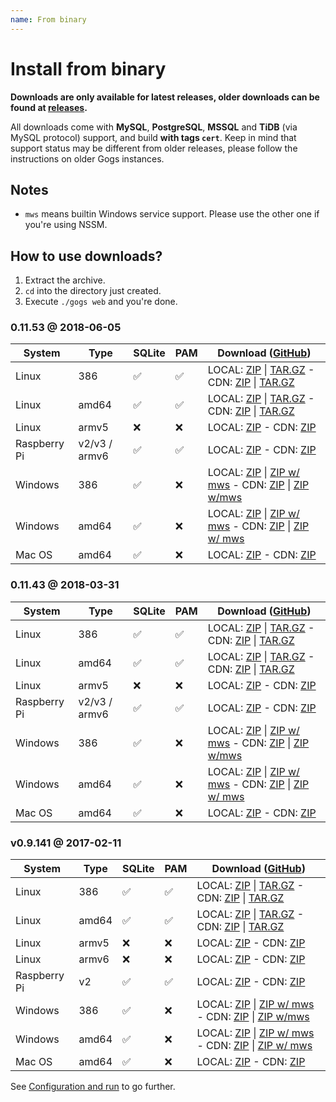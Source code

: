 ```yaml
---
name: From binary
---
```


# Install from binary

**Downloads are only available for latest releases, older downloads can be found at [releases](https://github.com/gogs/gogs/releases).**

All downloads come with **MySQL**, **PostgreSQL**, **MSSQL** and **TiDB** (via MySQL protocol) support, and build **with tags `cert`**. Keep in mind that support status may be different from older releases, please follow the instructions on older Gogs instances.

## Notes

- `mws` means builtin Windows service support. Please use the other one if you're using NSSM.

## How to use downloads?

1. Extract the archive.
2. `cd` into the directory just created.
3. Execute `./gogs web` and you're done.

### 0.11.53 @ 2018-06-05

|System|Type|SQLite|PAM|Download ([GitHub](https://github.com/gogs/gogs/releases/tag/v0.11.53))|
|------|----|------|---|--------|
|Linux|386|✅|✅|LOCAL: [ZIP](https://dl.gogs.io/0.11.53/gogs_0.11.53_linux_386.zip) \| [TAR.GZ](https://dl.gogs.io/0.11.53/gogs_0.11.53_linux_386.tar.gz) - CDN: [ZIP](https://cdn.gogs.io/0.11.53/gogs_0.11.53_linux_386.zip) \| [TAR.GZ](https://cdn.gogs.io/0.11.53/gogs_0.11.53_linux_386.tar.gz)|
|Linux|amd64|✅|✅|LOCAL: [ZIP](https://dl.gogs.io/0.11.53/gogs_0.11.53_linux_amd64.zip) \| [TAR.GZ](https://dl.gogs.io/0.11.53/gogs_0.11.53_linux_amd64.tar.gz) - CDN: [ZIP](https://cdn.gogs.io/0.11.53/gogs_0.11.53_linux_amd64.zip) \| [TAR.GZ](https://cdn.gogs.io/0.11.53/gogs_0.11.53_linux_amd64.tar.gz)|
|Linux|armv5|❌|❌|LOCAL: [ZIP](https://dl.gogs.io/0.11.53/gogs_0.11.53_linux_armv5.zip) - CDN: [ZIP](https://cdn.gogs.io/0.11.53/gogs_0.11.53_linux_armv5.zip)|
|Raspberry Pi|v2/v3 / armv6|✅|✅|LOCAL: [ZIP](https://dl.gogs.io/0.11.53/gogs_0.11.53_raspi2_armv6.zip) - CDN: [ZIP](https://cdn.gogs.io/0.11.53/gogs_0.11.53_raspi2_armv6.zip)|
|Windows|386|✅|❌|LOCAL: [ZIP](https://dl.gogs.io/0.11.53/gogs_0.11.53_windows_386.zip) \| [ZIP w/ mws](https://dl.gogs.io/0.11.53/gogs_0.11.53_windows_386_mws.zip) - CDN: [ZIP](https://cdn.gogs.io/0.11.53/gogs_0.11.53_windows_386.zip) \| [ZIP w/mws](https://cdn.gogs.io/0.11.53/gogs_0.11.53_windows_386_mws.zip)|
|Windows|amd64|✅|❌|LOCAL: [ZIP](https://dl.gogs.io/0.11.53/gogs_0.11.53_windows_amd64.zip) \| [ZIP w/ mws](https://dl.gogs.io/0.11.53/gogs_0.11.53_windows_amd64_mws.zip) - CDN: [ZIP](https://cdn.gogs.io/0.11.53/gogs_0.11.53_windows_amd64.zip) \| [ZIP w/ mws](https://cdn.gogs.io/0.11.53/gogs_0.11.53_windows_amd64_mws.zip)|
|Mac OS|amd64|✅|❌|LOCAL: [ZIP](https://dl.gogs.io/0.11.53/gogs_0.11.53_darwin_amd64.zip) - CDN: [ZIP](https://cdn.gogs.io/0.11.53/gogs_0.11.53_darwin_amd64.zip)|

### 0.11.43 @ 2018-03-31

|System|Type|SQLite|PAM|Download ([GitHub](https://github.com/gogs/gogs/releases/tag/v0.11.43))|
|------|----|------|---|--------|
|Linux|386|✅|✅|LOCAL: [ZIP](https://dl.gogs.io/0.11.43/gogs_0.11.43_linux_386.zip) \| [TAR.GZ](https://dl.gogs.io/0.11.43/gogs_0.11.43_linux_386.tar.gz) - CDN: [ZIP](https://cdn.gogs.io/0.11.43/gogs_0.11.43_linux_386.zip) \| [TAR.GZ](https://cdn.gogs.io/0.11.43/gogs_0.11.43_linux_386.tar.gz)|
|Linux|amd64|✅|✅|LOCAL: [ZIP](https://dl.gogs.io/0.11.43/gogs_0.11.43_linux_amd64.zip) \| [TAR.GZ](https://dl.gogs.io/0.11.43/gogs_0.11.43_linux_amd64.tar.gz) - CDN: [ZIP](https://cdn.gogs.io/0.11.43/gogs_0.11.43_linux_amd64.zip) \| [TAR.GZ](https://cdn.gogs.io/0.11.43/gogs_0.11.43_linux_amd64.tar.gz)|
|Linux|armv5|❌|❌|LOCAL: [ZIP](https://dl.gogs.io/0.11.43/gogs_0.11.43_linux_armv5.zip) - CDN: [ZIP](https://cdn.gogs.io/0.11.43/gogs_0.11.43_linux_armv5.zip)|
|Raspberry Pi|v2/v3 / armv6|✅|✅|LOCAL: [ZIP](https://dl.gogs.io/0.11.43/gogs_0.11.43_raspi2_armv6.zip) - CDN: [ZIP](https://cdn.gogs.io/0.11.43/gogs_0.11.43_raspi2_armv6.zip)|
|Windows|386|✅|❌|LOCAL: [ZIP](https://dl.gogs.io/0.11.43/gogs_0.11.43_windows_386.zip) \| [ZIP w/ mws](https://dl.gogs.io/0.11.43/gogs_0.11.43_windows_386_mws.zip) - CDN: [ZIP](https://cdn.gogs.io/0.11.43/gogs_0.11.43_windows_386.zip) \| [ZIP w/mws](https://cdn.gogs.io/0.11.43/gogs_0.11.43_windows_386_mws.zip)|
|Windows|amd64|✅|❌|LOCAL: [ZIP](https://dl.gogs.io/0.11.43/gogs_0.11.43_windows_amd64.zip) \| [ZIP w/ mws](https://dl.gogs.io/0.11.43/gogs_0.11.43_windows_amd64_mws.zip) - CDN: [ZIP](https://cdn.gogs.io/0.11.43/gogs_0.11.43_windows_amd64.zip) \| [ZIP w/ mws](https://cdn.gogs.io/0.11.43/gogs_0.11.43_windows_amd64_mws.zip)|
|Mac OS|amd64|✅|❌|LOCAL: [ZIP](https://dl.gogs.io/0.11.43/gogs_0.11.43_darwin_amd64.zip) - CDN: [ZIP](https://cdn.gogs.io/0.11.43/gogs_0.11.43_darwin_amd64.zip)|

### v0.9.141 @ 2017-02-11

|System|Type|SQLite|PAM|Download ([GitHub](https://github.com/gogs/gogs/releases/tag/v0.9.141))|
|------|----|------|---|--------|
|Linux|386|✅|✅|LOCAL: [ZIP](https://dl.gogs.io/gogs_v0.9.141_linux_386.zip) \| [TAR.GZ](https://dl.gogs.io/gogs_v0.9.141_linux_386.tar.gz) - CDN: [ZIP](https://cdn.gogs.io/gogs_v0.9.141_linux_386.zip) \| [TAR.GZ](https://cdn.gogs.io/gogs_v0.9.141_linux_386.tar.gz)|
|Linux|amd64|✅|✅|LOCAL: [ZIP](https://dl.gogs.io/gogs_v0.9.141_linux_amd64.zip) \| [TAR.GZ](https://dl.gogs.io/gogs_v0.9.141_linux_amd64.tar.gz) - CDN: [ZIP](https://cdn.gogs.io/gogs_v0.9.141_linux_amd64.zip) \| [TAR.GZ](https://cdn.gogs.io/gogs_v0.9.141_linux_amd64.tar.gz)|
|Linux|armv5|❌|❌|LOCAL: [ZIP](https://dl.gogs.io/gogs_v0.9.141_linux_armv5.zip) - CDN: [ZIP](https://cdn.gogs.io/gogs_v0.9.141_linux_armv5.zip)|
|Linux|armv6|❌|❌|LOCAL: [ZIP](https://dl.gogs.io/gogs_v0.9.141_linux_armv6.zip) - CDN: [ZIP](https://cdn.gogs.io/gogs_v0.9.141_linux_armv6.zip)|
|Raspberry Pi|v2|✅|✅|LOCAL: [ZIP](https://dl.gogs.io/gogs_v0.9.141_raspi2_armv6.zip) - CDN: [ZIP](https://cdn.gogs.io/gogs_v0.9.141_raspi2_armv6.zip)|
|Windows|386|✅|❌|LOCAL: [ZIP](https://dl.gogs.io/gogs_v0.9.141_windows_386.zip) \| [ZIP w/ mws](https://dl.gogs.io/gogs_v0.9.141_windows_386_mws.zip) - CDN: [ZIP](https://cdn.gogs.io/gogs_v0.9.141_windows_386.zip) \| [ZIP w/mws](https://cdn.gogs.io/gogs_v0.9.141_windows_386_mws.zip)|
|Windows|amd64|✅|❌|LOCAL: [ZIP](https://dl.gogs.io/gogs_v0.9.141_windows_amd64.zip) \| [ZIP w/ mws](https://dl.gogs.io/gogs_v0.9.141_windows_amd64_mws.zip) - CDN: [ZIP](https://cdn.gogs.io/gogs_v0.9.141_windows_amd64.zip) \| [ZIP w/ mws](https://cdn.gogs.io/gogs_v0.9.141_windows_amd64_mws.zip)|
|Mac OS|amd64|✅|❌|LOCAL: [ZIP](https://dl.gogs.io/gogs_v0.9.141_darwin_amd64.zip) - CDN: [ZIP](https://cdn.gogs.io/gogs_v0.9.141_darwin_amd64.zip)|

See [Configuration and run](/docs/installation/configuration_and_run.html) to go further.
